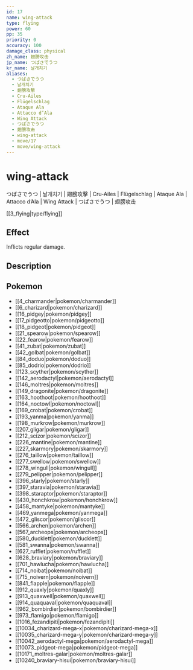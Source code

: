 ```yaml
---
id: 17
name: wing-attack
type: flying
power: 60
pp: 35
priority: 0
accuracy: 100
damage_class: physical
zh_name: 翅膀攻击
jp_name: つばさでうつ
kr_name: 날개치기
aliases:
  - つばさでうつ
  - 날개치기
  - 翅膀攻擊
  - Cru-Ailes
  - Flügelschlag
  - Ataque Ala
  - Attacco d’Ala
  - Wing Attack
  - つばさでうつ
  - 翅膀攻击
  - wing-attack
  - move/17
  - move/wing-attack
---
```

# wing-attack
    
つばさでうつ | 날개치기 | 翅膀攻擊 | Cru-Ailes | Flügelschlag | Ataque Ala | Attacco d’Ala | Wing Attack | つばさでうつ | 翅膀攻击

[[3_flying|type/flying]]

## Effect

Inflicts regular damage.

## Description



## Pokemon

- [[4_charmander|pokemon/charmander]]
- [[6_charizard|pokemon/charizard]]
- [[16_pidgey|pokemon/pidgey]]
- [[17_pidgeotto|pokemon/pidgeotto]]
- [[18_pidgeot|pokemon/pidgeot]]
- [[21_spearow|pokemon/spearow]]
- [[22_fearow|pokemon/fearow]]
- [[41_zubat|pokemon/zubat]]
- [[42_golbat|pokemon/golbat]]
- [[84_doduo|pokemon/doduo]]
- [[85_dodrio|pokemon/dodrio]]
- [[123_scyther|pokemon/scyther]]
- [[142_aerodactyl|pokemon/aerodactyl]]
- [[146_moltres|pokemon/moltres]]
- [[149_dragonite|pokemon/dragonite]]
- [[163_hoothoot|pokemon/hoothoot]]
- [[164_noctowl|pokemon/noctowl]]
- [[169_crobat|pokemon/crobat]]
- [[193_yanma|pokemon/yanma]]
- [[198_murkrow|pokemon/murkrow]]
- [[207_gligar|pokemon/gligar]]
- [[212_scizor|pokemon/scizor]]
- [[226_mantine|pokemon/mantine]]
- [[227_skarmory|pokemon/skarmory]]
- [[276_taillow|pokemon/taillow]]
- [[277_swellow|pokemon/swellow]]
- [[278_wingull|pokemon/wingull]]
- [[279_pelipper|pokemon/pelipper]]
- [[396_starly|pokemon/starly]]
- [[397_staravia|pokemon/staravia]]
- [[398_staraptor|pokemon/staraptor]]
- [[430_honchkrow|pokemon/honchkrow]]
- [[458_mantyke|pokemon/mantyke]]
- [[469_yanmega|pokemon/yanmega]]
- [[472_gliscor|pokemon/gliscor]]
- [[566_archen|pokemon/archen]]
- [[567_archeops|pokemon/archeops]]
- [[580_ducklett|pokemon/ducklett]]
- [[581_swanna|pokemon/swanna]]
- [[627_rufflet|pokemon/rufflet]]
- [[628_braviary|pokemon/braviary]]
- [[701_hawlucha|pokemon/hawlucha]]
- [[714_noibat|pokemon/noibat]]
- [[715_noivern|pokemon/noivern]]
- [[841_flapple|pokemon/flapple]]
- [[912_quaxly|pokemon/quaxly]]
- [[913_quaxwell|pokemon/quaxwell]]
- [[914_quaquaval|pokemon/quaquaval]]
- [[962_bombirdier|pokemon/bombirdier]]
- [[973_flamigo|pokemon/flamigo]]
- [[1016_fezandipiti|pokemon/fezandipiti]]
- [[10034_charizard-mega-x|pokemon/charizard-mega-x]]
- [[10035_charizard-mega-y|pokemon/charizard-mega-y]]
- [[10042_aerodactyl-mega|pokemon/aerodactyl-mega]]
- [[10073_pidgeot-mega|pokemon/pidgeot-mega]]
- [[10171_moltres-galar|pokemon/moltres-galar]]
- [[10240_braviary-hisui|pokemon/braviary-hisui]]

